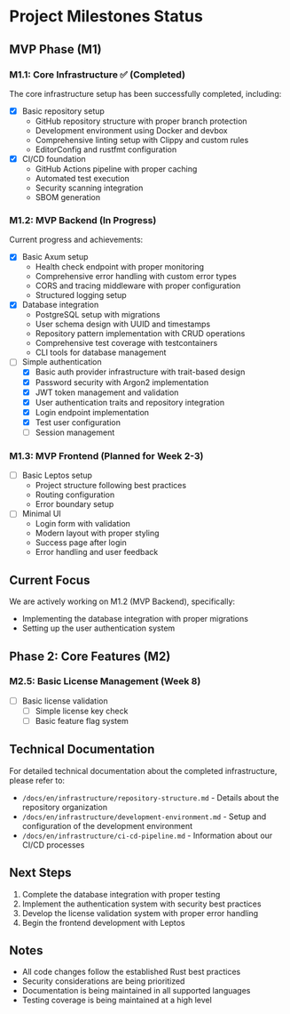# Project Milestones Status

## MVP Phase (M1)

### M1.1: Core Infrastructure ✅ (Completed)

The core infrastructure setup has been successfully completed, including:

- [x] Basic repository setup
  - GitHub repository structure with proper branch protection
  - Development environment using Docker and devbox
  - Comprehensive linting setup with Clippy and custom rules
  - EditorConfig and rustfmt configuration
- [x] CI/CD foundation
  - GitHub Actions pipeline with proper caching
  - Automated test execution
  - Security scanning integration
  - SBOM generation

### M1.2: MVP Backend (In Progress)

Current progress and achievements:

- [x] Basic Axum setup
  - Health check endpoint with proper monitoring
  - Comprehensive error handling with custom error types
  - CORS and tracing middleware with proper configuration
  - Structured logging setup
- [x] Database integration
  - PostgreSQL setup with migrations
  - User schema design with UUID and timestamps
  - Repository pattern implementation with CRUD operations
  - Comprehensive test coverage with testcontainers
  - CLI tools for database management
- [ ] Simple authentication
  - [x] Basic auth provider infrastructure with trait-based design
  - [x] Password security with Argon2 implementation
  - [x] JWT token management and validation
  - [x] User authentication traits and repository integration
  - [x] Login endpoint implementation
  - [x] Test user configuration
  - [ ] Session management

### M1.3: MVP Frontend (Planned for Week 2-3)

- [ ] Basic Leptos setup
  - Project structure following best practices
  - Routing configuration
  - Error boundary setup
- [ ] Minimal UI
  - Login form with validation
  - Modern layout with proper styling
  - Success page after login
  - Error handling and user feedback

## Current Focus

We are actively working on M1.2 (MVP Backend), specifically:

- Implementing the database integration with proper migrations
- Setting up the user authentication system

## Phase 2: Core Features (M2)

### M2.5: Basic License Management (Week 8)

- [ ] Basic license validation
  - [ ] Simple license key check
  - [ ] Basic feature flag system

## Technical Documentation

For detailed technical documentation about the completed infrastructure, please refer to:

- `/docs/en/infrastructure/repository-structure.md` - Details about the repository organization
- `/docs/en/infrastructure/development-environment.md` - Setup and configuration of the development environment
- `/docs/en/infrastructure/ci-cd-pipeline.md` - Information about our CI/CD processes

## Next Steps

1. Complete the database integration with proper testing
2. Implement the authentication system with security best practices
3. Develop the license validation system with proper error handling
4. Begin the frontend development with Leptos

## Notes

- All code changes follow the established Rust best practices
- Security considerations are being prioritized
- Documentation is being maintained in all supported languages
- Testing coverage is being maintained at a high level
